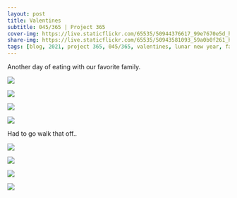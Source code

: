 ```yaml
---
layout: post
title: Valentines
subtitle: 045/365 | Project 365
cover-img: https://live.staticflickr.com/65535/50944376617_99e7670e5d_h.jpg
share-img: https://live.staticflickr.com/65535/50943581093_59a0b0f261_h.jpg
tags: [blog, 2021, project 365, 045/365, valentines, lunar new year, family, caneles, spoons patisserie]
---
```

Another day of eating with our favorite family.
<p class="post-img-wrap">
  <img src="https://live.staticflickr.com/65535/50945749642_837d40be65_h.jpg">
</p>
<p class="post-img-wrap">
  <img src="https://live.staticflickr.com/65535/50943581093_59a0b0f261_h.jpg">
</p>
<p class="post-img-wrap">
  <img src="https://live.staticflickr.com/65535/50944867817_c8a2bbdee8_h.jpg">
</p>
<p class="post-img-wrap">
  <img src="https://live.staticflickr.com/65535/50944147937_92cceddf82_h.jpg">
</p>
Had to go walk that off..
<p class="post-img-wrap">
  <img src="https://live.staticflickr.com/65535/50944770491_5852ff4659_h.jpg">
</p>
<p class="post-img-wrap">
  <img src="https://live.staticflickr.com/65535/50944874732_441ef87543_h.jpg">
</p>
<p class="post-img-wrap">
  <img src="https://live.staticflickr.com/65535/50944776026_23237be4ca_h.jpg">
</p>
<p class="post-img-wrap">
  <img src="https://live.staticflickr.com/65535/50944776026_23237be4ca_h.jpg">
</p>
